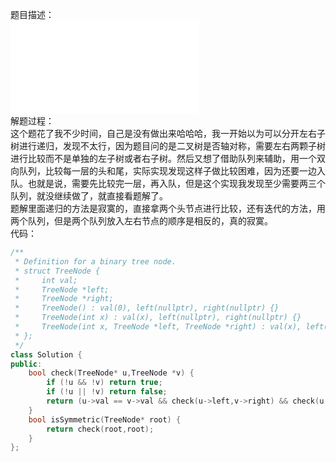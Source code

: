 题目描述：  
![image](/basicaldatastructure/binary_tree/code/isSymertric.md)    
解题过程：  
这个题花了我不少时间，自己是没有做出来哈哈哈，我一开始以为可以分开左右子树进行递归，发现不太行，因为题目问的是二叉树是否轴对称，需要左右两颗子树进行比较而不是单独的左子树或者右子树。然后又想了借助队列来辅助，用一个双向队列，比较每一层的头和尾，实际实现发现这样子做比较困难，因为还要一边入队。也就是说，需要先比较完一层，再入队，但是这个实现我发现至少需要两三个队列，就没继续做了，就直接看题解了。  
题解里面递归的方法是寂寞的，直接拿两个头节点进行比较，还有迭代的方法，用两个队列，但是两个队列放入左右节点的顺序是相反的，真的寂寞。  
代码：  
```cpp
/**
 * Definition for a binary tree node.
 * struct TreeNode {
 *     int val;
 *     TreeNode *left;
 *     TreeNode *right;
 *     TreeNode() : val(0), left(nullptr), right(nullptr) {}
 *     TreeNode(int x) : val(x), left(nullptr), right(nullptr) {}
 *     TreeNode(int x, TreeNode *left, TreeNode *right) : val(x), left(left), right(right) {}
 * };
 */
class Solution {
public:
    bool check(TreeNode* u,TreeNode *v) {
        if (!u && !v) return true;
        if (!u || !v) return false;
        return (u->val == v->val && check(u->left,v->right) && check(u->right,v->left));
    }
    bool isSymmetric(TreeNode* root) {
        return check(root,root);
    }
};
```
